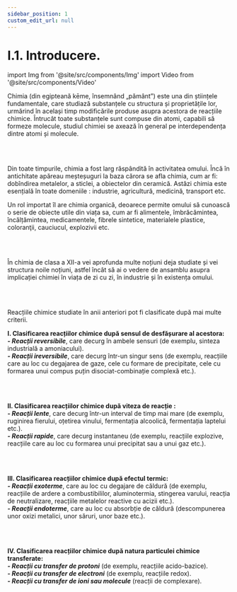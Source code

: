 ```yaml
---
sidebar_position: 1
custom_edit_url: null
---
```


# I.1. Introducere.


import Img from '@site/src/components/Img'
import Video from '@site/src/components/Video'









<div class="alert alert--primary" role="alert">

Chimia (din egipteană kēme, însemnând „pământ”) este una din științele fundamentale, care studiază substanțele cu structura și proprietățile lor, urmărind în același timp modificările produse asupra acestora de reacțiile chimice. Întrucât toate substanțele sunt compuse din atomi, capabili să formeze molecule, studiul chimiei se axează în general pe interdependența dintre atomi și molecule. 



</div>


<br></br>


<div class="alert alert--warning" role="alert">

Din toate timpurile, chimia a fost larg răspândită în activitatea omului. Încă în antichitate apăreau meșteșuguri la baza cărora se afla chimia, cum ar fi: dobîndirea metalelor, a sticlei, a obiectelor din ceramică.  Astăzi chimia este esențială în toate domeniile : industrie, agricultură, medicină, transport etc.

Un rol importat îl are chimia organică, deoarece permite omului să cunoască o serie de obiecte utile din viața sa, cum ar fi alimentele, îmbrăcămintea, încălțămintea, medicamentele, fibrele sintetice, materialele plastice, coloranţii, cauciucul, explozivii  etc.



</div>






<br></br>



<div class="alert alert--primary" role="alert">

În chimia de clasa a XII-a vei aprofunda multe noțiuni deja studiate și vei structura noile noțiuni, astfel încât să ai o vedere de ansamblu asupra implicației chimiei în viața de zi cu zi, în industrie și în existența omului.  


</div>



<br></br>





<div class="alert alert--primary" role="alert">

Reacțiile chimice studiate în anii anteriori pot fi clasificate după mai multe criterii.

**I. Clasificarea reacțiilor chimice după sensul de desfășurare al acestora:**      
***- Reacții reversibile***, care decurg în ambele sensuri (de exemplu, sinteza industrială a amoniacului).      
***- Reacții ireversibile***, care decurg într-un singur sens (de exemplu, reacțiile care au loc cu degajarea de gaze, cele cu formare de precipitate, cele cu formarea unui compus puțin disociat-combinație complexă etc.).

<br></br>

**II. Clasificarea reacțiilor chimice după viteza de reacție :**       
***- Reacții lente***, care decurg într-un interval de timp mai mare (de exemplu, ruginirea fierului, oțetirea vinului, fermentația alcoolică, fermentația laptelui etc.).       
***- Reacții rapide***, care decurg instantaneu (de exemplu, reacțiile explozive, reacțiile care au loc cu formarea unui precipitat sau a unui gaz etc.).

<br></br>

**III. Clasificarea reacțiilor chimice după efectul termic:**       
***- Reacții exoterme***, care au loc cu degajare de căldură (de exemplu, reacțiile de ardere a combustibililor, aluminotermia, stingerea varului, reacția de neutralizare, reacțiile metalelor reactive cu acizii etc.).      
***- Reacții endoterme***, care au loc cu absorbție de căldură (descompunerea unor oxizi metalici, unor săruri, unor baze etc.).

<br></br>

**IV. Clasificarea reacțiilor chimice după natura particulei chimice transferate:**     
***- Reacții cu transfer de protoni*** (de exemplu, reacțiile acido-bazice).     
***- Reacții cu transfer de electroni*** (de exemplu, reacțiile redox).      
***- Reacții cu transfer de ioni sau molecule*** (reacții de complexare).



</div>
